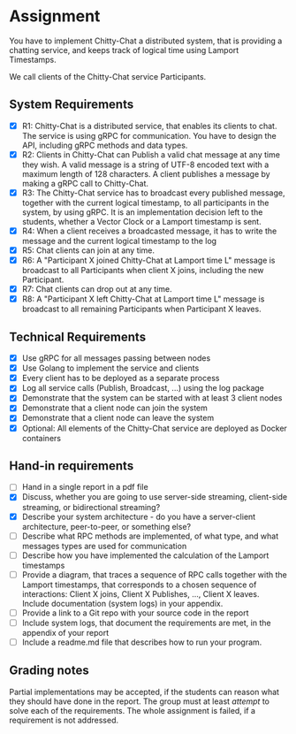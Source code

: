 # Assignment

You have to implement Chitty-Chat a distributed system, that is providing a chatting service, and keeps track of logical time using Lamport Timestamps.

We call clients of the Chitty-Chat service Participants.

## System Requirements

- [x] R1: Chitty-Chat is a distributed service, that enables its clients to chat. The service is using gRPC for communication. You have to design the API, including gRPC methods and data types.
- [x] R2: Clients in Chitty-Chat can Publish a valid chat message at any time they wish.  A valid message is a string of UTF-8 encoded text with a maximum length of 128 characters. A client publishes a message by making a gRPC call to Chitty-Chat.
- [x] R3: The Chitty-Chat service has to broadcast every published message, together with the current logical timestamp, to all participants in the system, by using gRPC. It is an implementation decision left to the students, whether a Vector Clock or a Lamport timestamp is sent.
- [x] R4: When a client receives a broadcasted message, it has to write the message and the current logical timestamp to the log
- [x] R5: Chat clients can join at any time.
- [x] R6: A "Participant X  joined Chitty-Chat at Lamport time L" message is broadcast to all Participants when client X joins, including the new Participant.
- [x] R7: Chat clients can drop out at any time.
- [x] R8: A "Participant X left Chitty-Chat at Lamport time L" message is broadcast to all remaining Participants when Participant X leaves.

## Technical Requirements

- [x] Use gRPC for all messages passing between nodes
- [x] Use Golang to implement the service and clients
- [x] Every client has to be deployed as a separate process
- [x] Log all service calls (Publish, Broadcast, ...) using the log package
- [x] Demonstrate that the system can be started with at least 3 client nodes
- [x] Demonstrate that a client node can join the system
- [x] Demonstrate that a client node can leave the system
- [x] Optional: All elements of the Chitty-Chat service are deployed as Docker containers

## Hand-in requirements

- [ ] Hand in a single report in a pdf file
- [x] Discuss, whether you are going to use server-side streaming, client-side streaming, or bidirectional streaming?
- [x] Describe your system architecture - do you have a server-client architecture, peer-to-peer, or something else?
- [ ] Describe what  RPC methods are implemented, of what type, and what messages types are used for communication
- [ ] Describe how you have implemented the calculation of the Lamport timestamps
- [ ] Provide a diagram, that traces a sequence of RPC calls together with the Lamport timestamps, that corresponds to a chosen sequence of interactions: Client X joins, Client X Publishes, ..., Client X leaves. Include documentation (system logs) in your appendix.
- [ ] Provide a link to a Git repo with your source code in the report
- [ ] Include system logs, that document the requirements are met, in the appendix of your report
- [ ] Include a readme.md file that describes how to run your program.

## Grading notes

Partial implementations may be accepted, if the students can reason what they should have done in the report.
The group must at least *attempt* to solve each of the requirements. The whole assignment is failed, if a requirement is not addressed.
